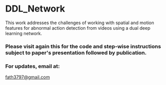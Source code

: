 # DDL_Network
This work addresses the challenges of working with spatial and motion features for abnormal action detection from videos using a dual deep learning network.

### Please visit again this for the code and step-wise instructions subject to paper's presentation followed by publication.

### For updates, email at:
fath3797@gmail.com

